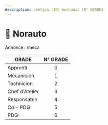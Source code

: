 ```yaml
---
description: /setjob [ID] mechanic [N° GRADE]
---
```


# 🛞 Norauto

Annonce : /meca

| GRADE          | N° GRADE |
| -------------- | :------: |
| Apprenti       |     0    |
| Mécanicien     |     1    |
| Technicien     |     2    |
| Chef d'Atelier |     3    |
| Responsable    |     4    |
| Co - PDG       |     5    |
| PDG            |     6    |
